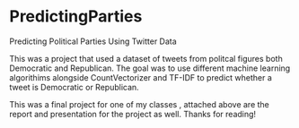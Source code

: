 # PredictingParties
Predicting Political Parties Using Twitter Data 

This was a project that used a dataset of tweets from politcal figures both Democratic and Republican. The goal was to use different machine learning algorithims alongside CountVectorizer and TF-IDF to predict whether a tweet is Democratic or Republican. 

This was a final project for one of my classes , attached above are the report and presentation for the project as well. Thanks for reading! 
